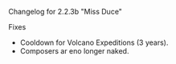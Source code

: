 Changelog for 2.2.3b "Miss Duce"

Fixes
- Cooldown for Volcano Expeditions (3 years).
- Composers ar eno longer naked.
